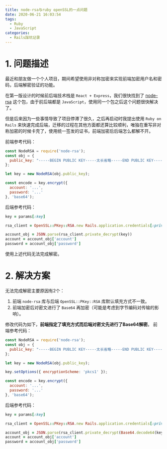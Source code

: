 ```yaml
---
title: node-rsa与ruby openSSL的一点问题
date: 2020-06-21 16:03:54
tags:
  - Ruby
  - JavaScript
categories:
  - Rails踩坑记录
---
```

# 1. 问题描述
最近和朋友做一个个人项目，期间希望使用非对称加密来实现前端加密用户名和密码，后端解密验证的功能。

在第一版设计的时候前后端技术栈是 `React + Express`，我们很快找到了 [node-rsa](https://www.npmjs.com/package/node-rsa) 这个包，由于前后端都是 `JavaScript`，使用同一个包之后这个问题很快解决了。

但是后来因为一些事情导致了项目停滞了很久，之后再启动时我提出使用 `Ruby on Rails` 来快速完成后端，迁移的过程在其他方面都还算比较顺利，唯独在重写非对称加密的时候卡壳了，使用统一签发的证书，前端加密后后端怎么都解不开。

前端参考代码：
~~~ JavaScript
const NodeRSA = require('node-rsa');
const obj = {
  public_key: "-----BEGIN PUBLIC KEY-----太长省略-----END PUBLIC KEY-----"
};

let key = new NodeRSA(obj.public_key);

const encode = key.encrypt({
  account: '...',
  password: '...'
}, 'base64');
~~~
后端参考代码：
~~~ ruby
key = params[:key]

rsa_client = OpenSSL::PKey::RSA.new Rails.application.credentials[:private_key]

account_obj = JSON.parse(rsa_client.private_decrypt(key))
account = account_obj['account']
password = account_obj['password']
~~~

使用上述代码无法完成解密。

# 2. 解决方案
无法完成解密主要原因有2个：
1. 前端 `node-rsa` 库与后端 `OpenSSL::PKey::RSA` 库默认填充方式不一致。
2. 前端加密后对密文进行了 `Base64` 再加密（可能是考虑到字节编码对传输的影响）。

修改代码为如下，**前端指定了填充方式而后端对密文先进行了Base64解密**。
前端参考代码：
~~~ JavaScript
const NodeRSA = require('node-rsa');
const obj = {
  public_key: "-----BEGIN PUBLIC KEY-----太长省略-----END PUBLIC KEY-----"
};

let key = new NodeRSA(obj.public_key);

key.setOptions({ encryptionScheme: 'pkcs1' });

const encode = key.encrypt({
  account: '...',
  password: '...'
}, 'base64');
~~~
后端参考代码：
~~~ ruby
key = params[:key]

rsa_client = OpenSSL::PKey::RSA.new Rails.application.credentials[:private_key]

account_obj = JSON.parse(rsa_client.private_decrypt(Base64.decode64(key)))
account = account_obj['account']
password = account_obj['password']
~~~
